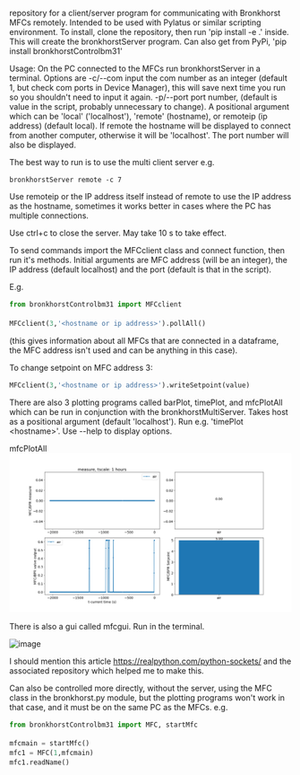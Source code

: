 repository for a client/server program for communicating with Bronkhorst MFCs remotely. Intended to be used with Pylatus or similar scripting environment. To install, clone the repository, then run 'pip install -e .' inside. This will create the bronkhorstServer program. Can also get from PyPi, 'pip install bronkhorstControlbm31'

Usage: On the PC connected to the MFCs run bronkhorstServer in a terminal. Options are -c/--com input the com number as an integer (default 1, but check com ports in Device Manager), this will save next time you run so you shouldn't need to input it again. -p/--port port number, (default is value in the script, probably unnecessary to change). A positional argument which can be 'local' ('localhost'), 'remote' (hostname), or remoteip (ip address) (default local). If remote the hostname will be displayed to connect from another computer, otherwise it will be 'localhost'. The port number will also be displayed.

The best way to run is to use the multi client server e.g.
```
bronkhorstServer remote -c 7
```
Use remoteip or the IP address itself instead of remote to use the IP address as the hostname, sometimes it works better in cases where the PC has multiple connections.

Use ctrl+c to close the server. May take 10 s to take effect.

To send commands import the MFCclient class and connect function, then run it's methods. Initial arguments are MFC address (will be an integer), the IP address (default localhost) and the port (default is that in the script). 

E.g.
```python
from bronkhorstControlbm31 import MFCclient

MFCclient(3,'<hostname or ip address>').pollAll() 
```
(this gives information about all MFCs that are connected in a dataframe, the MFC address isn't used and can be anything in this case). 

To change setpoint on MFC address 3:
```python
MFCclient(3,'<hostname or ip address>').writeSetpoint(value)
```
There are also 3 plotting programs called barPlot, timePlot, and mfcPlotAll which can be run in conjunction with the bronkhorstMultiServer. Takes host as a positional argument (default 'localhost'). Run e.g. 'timePlot \<hostname\>'. Use --help to display options.

mfcPlotAll
![alt text](plotter-1.png)

There is also a gui called mfcgui. Run in the terminal.

![image](https://github.com/user-attachments/assets/d6e73338-d5de-499c-ae60-87e3848f3f1d)

I should mention this article https://realpython.com/python-sockets/ and the associated repository which helped me to make this.

Can also be controlled more directly, without the server, using the MFC class in the bronkhorst.py module, but the plotting programs won't work in that case, and it must be on the same PC as the MFCs. e.g.
```python
from bronkhorstControlbm31 import MFC, startMfc

mfcmain = startMfc()
mfc1 = MFC(1,mfcmain)
mfc1.readName()
```
